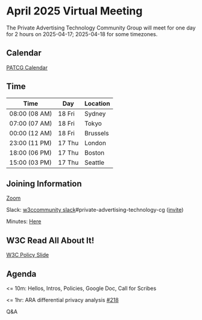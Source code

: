 # April 2025 Virtual Meeting

The Private Advertising Technology Community Group will meet for one day for 2 hours on 2025-04-17; 2025-04-18 for some timezones.

## Calendar

[PATCG Calendar](https://www.w3.org/groups/cg/patcg/calendar/)

## Time

| Time          | Day    | Location      |
| ------------- | ------ | ------------- |
| 08:00 (08 AM) | 18 Fri | Sydney        |
| 07:00 (07 AM) | 18 Fri | Tokyo         |
| 00:00 (12 AM) | 18 Fri | Brussels      |
| 23:00 (11 PM) | 17 Thu | London        |
| 18:00 (06 PM) | 17 Thu | Boston        |
| 15:00 (03 PM) | 17 Thu | Seattle       |

## Joining Information

[Zoom](https://w3c.zoom.us/j/82659868398?pwd=R2wyMlVzVGcwcmZJb1BpZmdDc2crUT09)

Slack: [w3ccommunity slack](https://w3ccommunity.slack.com/)#private-advertising-technology-cg ([invite](https://www.w3.org/slack-w3ccommunity-invite))

Minutes: [Here](https://docs.google.com/document/d/1LGX-ZGAL2Z-tQW-3HM5Y8U-KiDepKxs69ixFoeyT3JI/edit?usp=sharing)
  
## W3C Read All About It!

[W3C Policy Slide](https://github.com/patcg/meetings/blob/main/W3C%20Read%20All%20About%20It!.pdf)

## Agenda

<= 10m: Hellos, Intros, Policies, Google Doc, Call for Scribes

<= 1hr: ARA differential privacy analysis [#218](https://github.com/patcg/meetings/issues/218)

Q&A

